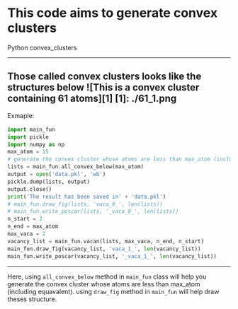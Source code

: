 # This code aims to generate convex clusters 

Python convex_clusters

---



Those called convex clusters looks like the structures below
![This is a convex cluster containing 61 atoms][1]
  [1]: ./61_1.png
---
  Exmaple:
```python
import main_fun
import pickle
import numpy as np
max_atom = 15
# generate the convex cluster whose atoms are less than max_atom (including equavalent)
lists = main_fun.all_convex_below(max_atom)
output = open('data.pkl', 'wb')
pickle.dump(lists, output)
output.close()
print('The result has been saved in' + 'data.pkl')
# main_fun.draw_fig(lists, 'vaca_0_', len(lists))
# main_fun.write_poscar(lists, '_vaca_0_', len(lists))
n_start = 2
n_end = max_atom
max_vaca = 2
vacancy_list = main_fun.vacan(lists, max_vaca, n_end, n_start)
main_fun.draw_fig(vacancy_list, 'vaca_1_', len(vacancy_list))
main_fun.write_poscar(vacancy_list, '_vaca_1_', len(vacancy_list))
``` 
---
Here, using `all_convex_below` method in `main_fun` class will help you generate the convex cluster whose atoms are less than max_atom (including equavalent). using `draw_fig` method in `main_fun` will help draw theses structure.
